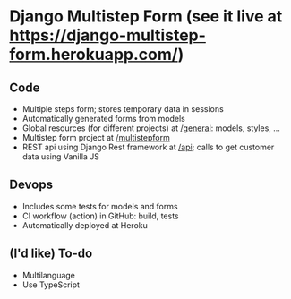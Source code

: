 # Django Multistep Form (see it live at https://django-multistep-form.herokuapp.com/)

## Code

* Multiple steps form; stores temporary data in sessions
* Automatically generated forms from models
* Global resources (for different projects) at [/general](./general): models, styles, ...
* Multistep form project at [/multistepform](./multistepform)
* REST api using Django Rest framework at [/api](./api); calls to get customer data using Vanilla JS

## Devops

* Includes some tests for models and forms
* CI workflow (action) in GitHub: build, tests
* Automatically deployed at Heroku

## (I'd like) To-do

* Multilanguage
* Use TypeScript
